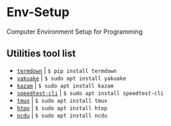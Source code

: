 # Env-Setup
Computer Environment Setup for Programming

## Utilities tool list
* [`termdown`](https://github.com/trehn/termdown) | `$ pip install termdown`
* [`yakuake`](https://apps.kde.org/en/yakuake) | `$ sudo apt install yakuake`
* [`kazam`](https://launchpad.net/kazam) | `$ sudo apt install kazam`
* [`speedtest-cli`](https://github.com/sivel/speedtest-cli) | `$ sudo apt install speedtest-cli`
* [`tmux`](https://github.com/tmux/tmux/wiki) | `$ sudo apt install tmux`
* [`htop`](https://htop.dev) | `$ sudo apt install htop`
* [`ncdu`](https://dev.yorhel.nl/ncdu) | `$ sudo apt install ncdu`

<!--
# Linux Computer Setup

## One click [Vim setup](https://github.com/shihab4t/setup/tree/main/vim_setup)

```zsh
curl -fLo ~/.vim/autoload/plug.vim --create-dirs https://raw.githubusercontent.com/junegunn/vim-plug/master/plug.vim \
&& curl -fLo ~/.vimrc https://raw.githubusercontent.com/shihabmahamud/setup/main/vim_setup/.vimrc \
&& vim -c PlugInstall -c q -c q \
&& mv ~/.vim/plugged/vim-colorschemes/colors/ ~/.vim/ \
&& echo "colorscheme Monokai" >> ~/.vimrc
```

---

## 3 click [Zsh setup](https://github.com/shihab4t/setup/tree/main/zsh_shell_setup)

```zsh
chsh -s $(which zsh)
```

Install [Fira Mono Font](https://github.com/shihab4t/setup/raw/main/zsh_shell_setup/fira-mono-regular-nerd-font.otf)

### After relogin in computer

```zsh
sh -c "$(curl -fsSL https://raw.githubusercontent.com/robbyrussell/oh-my-zsh/master/tools/install.sh)" \
&& git clone https://github.com/romkatv/powerlevel10k.git $ZSH_CUSTOM/themes/powerlevel10k \
&& git clone https://github.com/zsh-users/zsh-autosuggestions.git $ZSH_CUSTOM/plugins/zsh-autosuggestions \
&& git clone https://github.com/zsh-users/zsh-syntax-highlighting.git $ZSH_CUSTOM/plugins/zsh-syntax-highlighting \
&& curl -fLo ~/.zshrc https://raw.githubusercontent.com/shihabmahamud/setup/main/zsh_shell_setup/.zshrc \
&& curl -fLo ~/.p10k.zsh https://raw.githubusercontent.com/shihabmahamud/setup/main/zsh_shell_setup/.p10k.zsh
```

## Vim setup

---

## 1. Install vim-plug
```zsh
curl -fLo ~/.vim/autoload/plug.vim --create-dirs https://raw.githubusercontent.com/junegunn/vim-plug/master/plug.vim
```

## 2. Download my coustom .vimrc file into ~/ directory
```zsh
curl -fLo ~/.vimrc https://raw.githubusercontent.com/shihabmahamud/setup/main/vim_setup/.vimrc
```

## 3. Install all required plugin
```zsh
vim -c PlugInstall -c q -c q
```

## 4. Move colorschemes ~/.vim directory
```zsh
mv ~/.vim/plugged/vim-colorschemes/colors/ ~/.vim/
```

## 5. Add colorscheme
```zsh
echo "colorscheme Monokai" >> ~/.vimrc
```

---

## One click Vim setup
```zsh
curl -fLo ~/.vim/autoload/plug.vim --create-dirs https://raw.githubusercontent.com/junegunn/vim-plug/master/plug.vim \
&& curl -fLo ~/.vimrc https://raw.githubusercontent.com/shihabmahamud/setup/main/vim_setup/.vimrc \
&& vim -c PlugInstall -c q -c q \
&& mv ~/.vim/plugged/vim-colorschemes/colors/ ~/.vim/ \
&& echo "colorscheme Monokai" >> ~/.vimrc
```

---


## Zsh Shell Setup

[All detials](https://medium.com/@shivam1/make-your-terminal-beautiful-and-fast-with-zsh-shell-and-powerlevel10k-6484461c6efb)

## 1. Set zsh as default shell
```zsh
chsh -s $(which zsh)
```
After relogin in computer

### 2. Install oh my zsh
```zsh
sh -c "$(curl -fsSL https://raw.githubusercontent.com/robbyrussell/oh-my-zsh/master/tools/install.sh)"
git clone https://github.com/romkatv/powerlevel10k.git $ZSH_CUSTOM/themes/powerlevel10k
```

### 3. Install [Fira Mono Font](https://github.com/shihab4t/setup/raw/main/zsh_shell_setup/fira-mono-regular-nerd-font.otf)
<!-- (https://github.com/ryanoasis/nerd-fonts/blob/master/patched-fonts/FiraMono/Regular/complete/Fira%20Mono%20Regular%20Nerd%20Font%20Complete.otf?raw=true)

### 4. Install Syntax Highlighting and Autosuggestions plugins
```zsh
git clone https://github.com/zsh-users/zsh-autosuggestions.git $ZSH_CUSTOM/plugins/zsh-autosuggestions
git clone https://github.com/zsh-users/zsh-syntax-highlighting.git $ZSH_CUSTOM/plugins/zsh-syntax-highlighting
```

### 5. Download .zshrc file into ~/ directory
```zsh
curl -fLo ~/.zshrc https://raw.githubusercontent.com/shihabmahamud/setup/main/zsh_shell_setup/.zshrc
```

### 6. Download .p10k.zsh into ~/ directory
```zsh
curl -fLo ~/.p10k.zsh https://raw.githubusercontent.com/shihabmahamud/setup/main/zsh_shell_setup/.p10k.zsh
```

---

### In 3 Click Zsh setup
```zsh
chsh -s $(which zsh)
```
Install [Fira Mono Font](https://github.com/shihab4t/setup/raw/main/zsh_shell_setup/fira-mono-regular-nerd-font.otf)

After relogin in computer**

```zsh
sh -c "$(curl -fsSL https://raw.githubusercontent.com/robbyrussell/oh-my-zsh/master/tools/install.sh)" \
&& git clone https://github.com/romkatv/powerlevel10k.git $ZSH_CUSTOM/themes/powerlevel10k \
&& git clone https://github.com/zsh-users/zsh-autosuggestions.git $ZSH_CUSTOM/plugins/zsh-autosuggestions \
&& git clone https://github.com/zsh-users/zsh-syntax-highlighting.git $ZSH_CUSTOM/plugins/zsh-syntax-highlighting \
&& curl -fLo ~/.zshrc https://raw.githubusercontent.com/shihabmahamud/setup/main/zsh_shell_setup/.zshrc \
&& curl -fLo ~/.p10k.zsh https://raw.githubusercontent.com/shihabmahamud/setup/main/zsh_shell_setup/.p10k.zsh
```

### For configeration
```zsh
    p10k configure
```

---
 -->

